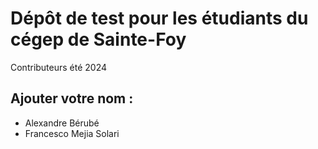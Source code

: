 # Dépôt de test pour les étudiants du cégep de Sainte-Foy
Contributeurs été 2024

## Ajouter votre nom : 

- Alexandre Bérubé
- Francesco Mejia Solari
